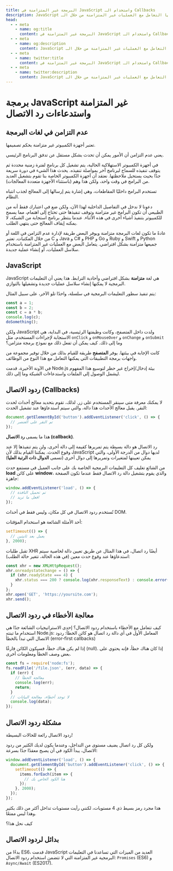 ```yaml
---
title: البرمجة غير المتزامنة في JavaScript واستخدام الـ Callbacks
description: JavaScript هي لغة متزامنة بشكل افتراضي، ولكن يمكنها التعامل مع العمليات غير المتزامنة من خلال الـ callbacks، وهي دوال تُمرر كوسائط إلى دوال أخرى وتُنفذ عند حدوث حدث معين.
head:
  - - meta
    - name: og:title
      content: البرمجة غير المتزامنة في JavaScript واستخدام الـ Callbacks | Node.js - iDoc.dev
  - - meta
    - name: og:description
      content: JavaScript هي لغة متزامنة بشكل افتراضي، ولكن يمكنها التعامل مع العمليات غير المتزامنة من خلال الـ callbacks، وهي دوال تُمرر كوسائط إلى دوال أخرى وتُنفذ عند حدوث حدث معين.
  - - meta
    - name: twitter:title
      content: البرمجة غير المتزامنة في JavaScript واستخدام الـ Callbacks | Node.js - iDoc.dev
  - - meta
    - name: twitter:description
      content: JavaScript هي لغة متزامنة بشكل افتراضي، ولكن يمكنها التعامل مع العمليات غير المتزامنة من خلال الـ callbacks، وهي دوال تُمرر كوسائط إلى دوال أخرى وتُنفذ عند حدوث حدث معين.
---
```



# برمجة JavaScript غير المتزامنة واستدعاءات رد الاتصال

## عدم التزامن في لغات البرمجة
تعتبر أجهزة الكمبيوتر غير متزامنة بحكم تصميمها.

يعني عدم التزامن أن الأمور يمكن أن تحدث بشكل مستقل عن تدفق البرنامج الرئيسي.

في أجهزة الكمبيوتر الاستهلاكية الحالية، يتم تشغيل كل برنامج لفترة زمنية محددة ثم يتوقف تنفيذه للسماح لبرنامج آخر بمواصلة تنفيذه. يحدث هذا الشيء في دورة سريعة جدًا بحيث يستحيل ملاحظتها. نعتقد أن أجهزة الكمبيوتر الخاصة بنا تقوم بتشغيل العديد من البرامج في وقت واحد، ولكن هذا وهم (باستثناء الأجهزة متعددة المعالجات).

تستخدم البرامج داخليًا المقاطعات، وهي إشارة يتم إرسالها إلى المعالج لجذب انتباه النظام.

دعونا لا ندخل في التفاصيل الداخلية لهذا الآن، ولكن ضع في اعتبارك فقط أنه من الطبيعي أن تكون البرامج غير متزامنة وتوقف تنفيذها حتى تحتاج إلى اهتمام، مما يسمح للكمبيوتر بتنفيذ أشياء أخرى في هذه الأثناء. عندما ينتظر برنامج استجابة من الشبكة، لا يمكنه إيقاف المعالج حتى ينتهي الطلب.

عادةً ما تكون لغات البرمجة متزامنة ويوفر البعض طريقة لإدارة عدم التزامن في اللغة أو من خلال المكتبات. تعتبر C و Java و C# و PHP و Go و Ruby و Swift و Python جميعها متزامنة بشكل افتراضي. يتعامل البعض مع العمليات غير المتزامنة باستخدام سلاسل العمليات، أو إنشاء عملية جديدة.

## JavaScript
JavaScript هي لغة **متزامنة** بشكل افتراضي وأحادية الترابط. هذا يعني أن التعليمات البرمجية لا يمكنها إنشاء سلاسل عمليات جديدة وتشغيلها بالتوازي.

يتم تنفيذ سطور التعليمات البرمجية في سلسلة، واحدًا تلو الآخر، على سبيل المثال:

```js
const a = 1;
const b = 2;
const c = a * b;
console.log(c);
doSomething();
```

ولكن JavaScript ولدت داخل المتصفح، وكانت وظيفتها الرئيسية، في البداية، هي الاستجابة لإجراءات المستخدم، مثل `onClick` و `onMouseOver` و `onChange` و `onSubmit` وما إلى ذلك. كيف يمكن أن تفعل ذلك مع نموذج برمجة متزامن؟

كانت الإجابة في بيئتها. يوفر **المتصفح** طريقة للقيام بذلك من خلال توفير مجموعة من واجهات برمجة التطبيقات التي يمكنها التعامل مع هذا النوع من الوظائف.

في الآونة الأخيرة، قدمت Node.js بيئة إدخال/إخراج غير حظر لتوسيع هذا المفهوم ليشمل الوصول إلى الملفات واستدعاءات الشبكة وما إلى ذلك.


## ردود الاتصال (Callbacks)
لا يمكنك معرفة متى سينقر المستخدم على زر. لذلك، تقوم بتحديد معالج أحداث لحدث النقر. يقبل معالج الأحداث هذا دالة، والتي سيتم استدعاؤها عند تشغيل الحدث:

```js
document.getElementById('button').addEventListener('click', () => {
  // تم النقر على العنصر
});
```

هذا ما يسمى **رد الاتصال (callback)**.

رد الاتصال هو دالة بسيطة يتم تمريرها كقيمة إلى دالة أخرى، ولن يتم تنفيذها إلا عند وقوع الحدث. يمكننا القيام بذلك لأن JavaScript لديها دوال من الدرجة الأولى، والتي يمكن تعيينها لمتغيرات وتمريرها إلى دوال أخرى (تسمى **الدوال ذات الرتبة العليا**)

من الشائع تغليف كل التعليمات البرمجية الخاصة بك على جانب العميل في مستمع حدث **load** على كائن **window**، والذي يقوم بتشغيل دالة رد الاتصال فقط عندما تكون الصفحة جاهزة:

```js
window.addEventListener('load', () => {
  // تم تحميل النافذة
  // افعل ما تريد
});
```

تُستخدم ردود الاتصال في كل مكان، وليس فقط في أحداث DOM.

أحد الأمثلة الشائعة هو استخدام المؤقتات:

```js
setTimeout(() => {
  // يعمل بعد ثانيتين
}, 2000);
```

تقبل طلبات XHR أيضًا رد اتصال، في هذا المثال عن طريق تعيين دالة لخاصية سيتم استدعاؤها عند وقوع حدث معين (في هذه الحالة، تتغير حالة الطلب):

```js
const xhr = new XMLHttpRequest();
xhr.onreadystatechange = () => {
  if (xhr.readyState === 4) {
    xhr.status === 200 ? console.log(xhr.responseText) : console.error('error');
  }
};
xhr.open('GET', 'https://yoursite.com');
xhr.send();
```

## معالجة الأخطاء في ردود الاتصال
كيف تتعامل مع الأخطاء باستخدام ردود الاتصال؟ إحدى الاستراتيجيات الشائعة جدًا هي استخدام ما تبنته Node.js: المعامل الأول في أي دالة رد اتصال هو كائن الخطأ: ردود الاتصال التي تبدأ بالخطأ (error-first callbacks)

إذا لم يكن هناك خطأ، فسيكون الكائن فارغًا (null). إذا كان هناك خطأ، فإنه يحتوي على بعض وصف الخطأ ومعلومات أخرى.

```js
const fs = require('node:fs');
fs.readFile('/file.json', (err, data) => {
  if (err) {
    // معالجة الخطأ
    console.log(err);
    return;
  }
  // لا توجد أخطاء، معالجة البيانات
  console.log(data);
});
```


## مشكلة ردود الاتصال
ردود الاتصال رائعة للحالات البسيطة!

ولكن كل رد اتصال يضيف مستوى من التداخل، وعندما يكون لديك الكثير من ردود الاتصال، يبدأ الكود في أن يصبح معقدًا جدًا بسرعة:

```js
window.addEventListener('load', () => {
  document.getElementById('button').addEventListener('click', () => {
    setTimeout(() => {
      items.forEach(item => {
        // هنا الكود الخاص بك
      });
    }, 2000);
  });
});
```

هذا مجرد رمز بسيط ذي 4 مستويات، لكنني رأيت مستويات تداخل أكثر من ذلك بكثير وهذا ليس ممتعًا.

كيف نحل هذا؟

## بدائل لردود الاتصال
بدءًا من ES6، قدمت JavaScript العديد من الميزات التي تساعدنا في التعليمات البرمجية غير المتزامنة التي لا تتضمن استخدام ردود الاتصال: `Promises` (ES6) و `Async/Await` (ES2017).

